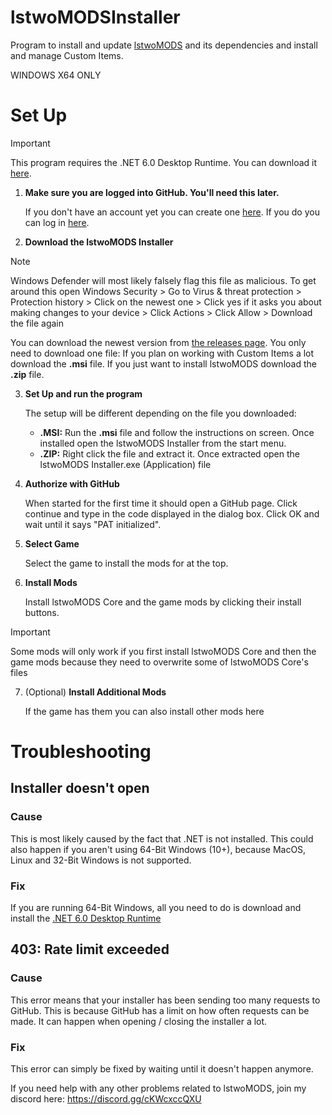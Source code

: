 # lstwoMODSInstaller
Program to install and update [lstwoMODS](https://github.com/lstwo/lstwomods) and its dependencies and install and manage Custom Items.

WINDOWS X64 ONLY

# Set Up

> [!IMPORTANT]
> This program requires the .NET 6.0 Desktop Runtime. You can download it [here](https://dotnet.microsoft.com/en-us/download/dotnet/thank-you/runtime-desktop-6.0.36-windows-x64-installer).

1. **Make sure you are logged into GitHub. You'll need this later.**

   If you don't have an account yet you can create one [here](https://github.com/signup). If you do you can log in [here](https://github.com/login).
   
2. **Download the lstwoMODS Installer**
  
> [!NOTE]
> Windows Defender will most likely falsely flag this file as malicious.
> To get around this
> open Windows Security >
> Go to Virus & threat protection >
> Protection history >
> Click on the newest one >
> Click yes if it asks you about making changes to your device >
> Click Actions >
> Click Allow >
> Download the file again

   You can download the newest version from [the releases page](https://github.com/lstwoSTUDIOS/lstwoMODSInstaller/releases). You only need to download one file:
   If you plan on working with Custom Items a lot download the **.msi** file. If you just want to install lstwoMODS download the **.zip** file.

3. **Set Up and run the program**

   The setup will be different depending on the file you downloaded:
   - **.MSI:** Run the **.msi** file and follow the instructions on screen. Once installed open the lstwoMODS Installer from the start menu.
   - **.ZIP:** Right click the file and extract it. Once extracted open the lstwoMODS Installer.exe (Application) file

4. **Authorize with GitHub**

   When started for the first time it should open a GitHub page. Click continue and type in the code displayed in the dialog box. Click OK and wait until it says "PAT initialized".

5. **Select Game**

   Select the game to install the mods for at the top.

6. **Install Mods**

   Install lstwoMODS Core and the game mods by clicking their install buttons.

> [!IMPORTANT]
> Some mods will only work if you first install lstwoMODS Core and then the game mods because they need to overwrite some of lstwoMODS Core's files

7. (Optional) **Install Additional Mods**

   If the game has them you can also install other mods here

# Troubleshooting

## Installer doesn't open

### Cause

This is most likely caused by the fact that .NET is not installed. This could also happen if you aren't using 64-Bit Windows (10+), because MacOS, Linux and 32-Bit Windows is not supported.

### Fix

If you are running 64-Bit Windows, all you need to do is download and install the [.NET 6.0 Desktop Runtime](https://dotnet.microsoft.com/en-us/download/dotnet/thank-you/runtime-desktop-6.0.36-windows-x64-installer)

## 403: Rate limit exceeded

### Cause

This error means that your installer has been sending too many requests to GitHub. This is because GitHub has a limit on how often requests can be made. It can happen when opening / closing the installer a lot.

### Fix

This error can simply be fixed by waiting until it doesn't happen anymore.



If you need help with any other problems related to lstwoMODS, join my discord here: https://discord.gg/cKWcxccQXU

